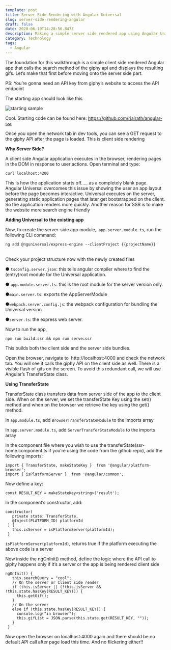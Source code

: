```yaml
---
template: post
title: Server Side Rendering with Angular Universal
slug: server-side-rendering-angular
draft: false
date: 2020-06-10T14:28:56.847Z
description: Making a simple server side rendered app using Angular Universal
category: Technology
tags:
  - Angular
---
```

The foundation for this walkthrough is a simple client side rendered Angular app that calls the search method of the giphy api and displays the resulting gifs. Let’s make that first before moving onto the server side part.

PS: You’re gonna need an API key from giphy’s website to access the API endpoint

The starting app should look like this

![starting sample](/media/2020-06-11_1.png "starting sample")

Cool. Starting code can be found here: <https://github.com/rjairath/angular-ssr>

Once you open the network tab in dev tools, you can see a GET request to the giphy API after the page is loaded. This is client side rendering

**Why Server Side?**

A client side Angular application executes in the browser, rendering pages in the DOM in response to user actions. Open terminal and type:

```
curl localhost:4200
```

This is how the application starts off….. as a completely blank page.\
Angular Universal overcomes this issue by showing the user an app layout before the page becomes interactive. Universal executes on the server, generating static application pages that later get bootstrapped on the client. So the application renders more quickly. Another reason for SSR is to make the website more search engine friendly

**Adding Universal to the existing app**

Now, to create the server-side app module,` app.server.module.ts`, run the following CLI command:

```
ng add @nguniversal/express-engine --clientProject {{projectName}}
```

\
Check your project structure now with the newly created files

● `tsconfig.server.json`: this tells angular compiler where to find the (entry)root module for the Universal application.

● `app.module.server.ts`: this is the root module for the server version only.

●`main.server.ts`: exports the ​AppServerModule​ 

●`webpack.server.config.js`: the webpack configuration for bundling the Universal version

●`server.ts`: the express web server.

Now to run the app,

```
npm run build:ssr && npm run serve:ssr
```

This builds both the client side and the server side bundles.

Open the browser, navigate to ​ http://localhost:4000​ and check the network tab. You will see it calls the giphy API on the client side as well. There is a visible flash of gifs on the screen. To avoid this redundant call, we will use Angular’s TransferState class.

**Using TransferState**

TransferState class transfers data from server side of the app to the client side. When on the server, we set the transferState Key using the set() method and when on the browser we
retrieve the key using the get() method.

In `app.module.ts`, add `BrowserTransferStateModule` to the imports array

In `app.server.module.ts`, add  `ServerTransferStateModule` to the imports array

In the component file where you wish to use the transferState(ssr-home.component.ts if you’re using the code from the github repo), add the following imports:

```
import { TransferState, makeStateKey }  from '@angular/platform-browser';
import { isPlatformServer }  from '@angular/common';
```

Now define a key:

```
const RESULT_KEY = makeStateKey<string>('result');
```

In the component’s constructor, add:

```
constructor(
   private state: TransferState,
   @Inject(PLATFORM_ID) platformId
 ) {
   this.isServer = isPlatformServer(platformId);
 }

```

`isPlatformServer(platformId)`, returns true if the platform executing the above code is a server

Now inside the ngOnInit() method, define the logic where the API call to giphy happens only if it’s a server or the app is being rendered client side

```
ngOnInit() {
   this.searchQuery = "cool";
   // On the server or Client side render
   if (this.isServer || (!this.isServer && !this.state.hasKey(RESULT_KEY))) {
     this.getGif();
   }
   // On the server
   else if (this.state.hasKey(RESULT_KEY)) {
     console.log("in browser");
     this.gifList = JSON.parse(this.state.get(RESULT_KEY, ""));
   }
 }

```

Now open the browser on localhost:4000 again and there should be no default API call after page load this time. And no flickering either!!